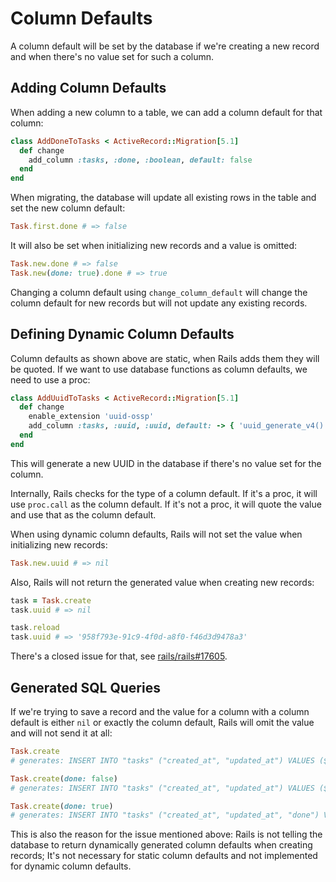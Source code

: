 # Column Defaults

A column default will be set by the database if we're creating a new record and when there's no value set for such a column.

## Adding Column Defaults

When adding a new column to a table, we can add a column default for that column:

```ruby
class AddDoneToTasks < ActiveRecord::Migration[5.1]
  def change
    add_column :tasks, :done, :boolean, default: false
  end
end
```

When migrating, the database will update all existing rows in the table and set the new column default:

```ruby
Task.first.done # => false
```

It will also be set when initializing new records and a value is omitted:

```ruby
Task.new.done # => false
Task.new(done: true).done # => true
```

Changing a column default using `change_column_default` will change the column default for new records but will not update any existing records.

## Defining Dynamic Column Defaults

Column defaults as shown above are static, when Rails adds them they will be quoted. If we want to use database functions as column defaults, we need to use a proc:

```ruby
class AddUuidToTasks < ActiveRecord::Migration[5.1]
  def change
    enable_extension 'uuid-ossp'
    add_column :tasks, :uuid, :uuid, default: -> { 'uuid_generate_v4()' }
  end
end
```

This will generate a new UUID in the database if there's no value set for the column.

Internally, Rails checks for the type of a column default. If it's a proc, it will use `proc.call` as the column default. If it's not a proc, it will quote the value and use that as the column default.

When using dynamic column defaults, Rails will not set the value when initializing new records:

```ruby
Task.new.uuid # => nil
```

Also, Rails will not return the generated value when creating new records:

```ruby
task = Task.create
task.uuid # => nil

task.reload
task.uuid # => '958f793e-91c9-4f0d-a8f0-f46d3d9478a3'
```

There's a closed issue for that, see [rails/rails#17605](https://github.com/rails/rails/issues/17605).

## Generated SQL Queries

If we're trying to save a record and the value for a column with a column default is either `nil` or exactly the column default, Rails will omit the value and will not send it at all:

```ruby
Task.create
# generates: INSERT INTO "tasks" ("created_at", "updated_at") VALUES ($1, $2) RETURNING "id"  [["created_at", "2018-02-14 18:35:21.637008"], ["updated_at", "2018-02-14 18:35:21.637008"]]

Task.create(done: false)
# generates: INSERT INTO "tasks" ("created_at", "updated_at") VALUES ($1, $2) RETURNING "id"  [["created_at", "2018-02-14 18:35:50.507602"], ["updated_at", "2018-02-14 18:35:50.507602"]]

Task.create(done: true)
# generates: INSERT INTO "tasks" ("created_at", "updated_at", "done") VALUES ($1, $2, $3) RETURNING "id"  [["created_at", "2018-02-14 18:36:06.606795"], ["updated_at", "2018-02-14 18:36:06.606795"], ["done", "t"]]
```

This is also the reason for the issue mentioned above: Rails is not telling the database to return dynamically generated column defaults when creating records; It's not necessary for static column defaults and not implemented for dynamic column defaults.
